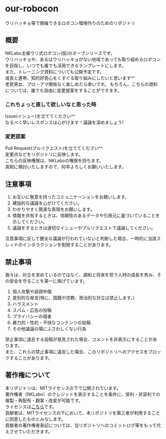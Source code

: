 # our-robocon
ウリハッキョ等で開催できるロボコン環境作りのためのリポジトリ

## 概要

NKLabo主催ウリ式ロボコン(仮)のオープンソースです。  
ウリハッキョや、あるはウリハッキョがない地域であっても取り組めるロボコンを目指し、いつでも誰でも活用できるテンプレートにします。  
また、トレーニング資料についても公開予定です。  
成長と連帯、知的好奇心をくすぐる取り組みにしたいと思います^^  
老若男女、プロ・アマ関係なく楽しめたら幸いです。 
もちろん、こちらの資料については、誰でも自由に変更提案をすることができます。   


### これちょっと直して欲しいなと思った時
Issue(イシュー)を立ててください^^  
なるべく早いレスポンスは心がけます！議論を深めましょう!

### 変更提案
Pull Request(プルリクエスト)を立ててください^^  
変更点などをリポジトリに反映します。  
こちらの反映権限は、NKLaboの権限を持ちます。  
真剣に検討いたしますので、何卒よろしくお願いいたします。

## 注意事項

1. お互いに敬意を持ったコミュニケーションをお願いします。
2. 建設的な議論を心がけてください。
3. わかりやすく簡潔な表現をお願いします。
4. 情報を共有するときは、信頼性のあるデータや引用元に基づいていることを示してください。
5. 議論をするときは適切なイシューやプルリクエストで議論してください。

注意事項に反して健全な議論が行われていないと判断した場合、一時的に当該スレッドのインタラクションを制限することがあります。  

## 禁止事項

我々は、対立を求めているのではなく、調和と将来を担う人材の成長を育み、その安全を守ることを第一に掲げています。  

1. 個人攻撃や誹謗中傷
2. 差別的な発言(特に、国籍や宗教、政治的な対立は禁止します。)
3. ハラスメント
4. スパム・広告の投稿
5. プライバシーの侵害
6. 暴力的・性的・不快なコンテンツの投稿
7. その他議論の場にふさわしくない行為

禁止事項に違反する投稿が発見された場合、コメントを非表示にすることがあります。  
また、これらの禁止事項に違反した場合、このリポジトリへのアクセスをブロックすることがあります。

## 著作権について
本リポジトリは、MITライセンスの下で公開されています。  
著作権者（NKLabo）のクレジットを表示することを条件に、営利・非営利での複製・再配布・翻案・改変が可能です。   
ライセンスは[こちら](/LICENSE)です。  
貢献者は、MITライセンスの下において、本リポジトリを第三者が利用することに同意したものとみなします。  
貢献者の著作権者表記については、当リポジトリへのコミットログ等をもって代えさせていただきます。  
